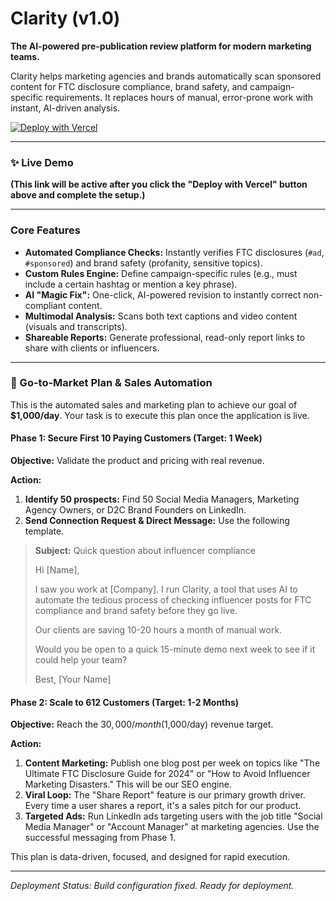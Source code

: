 
# Clarity (v1.0)

**The AI-powered pre-publication review platform for modern marketing teams.**

Clarity helps marketing agencies and brands automatically scan sponsored content for FTC disclosure compliance, brand safety, and campaign-specific requirements. It replaces hours of manual, error-prone work with instant, AI-driven analysis.

[![Deploy with Vercel](https://vercel.com/button)](https://vercel.com/new/clone?repository-url=https%3A%2F%2Fgithub.com%2Fkmhost73%2Fbrandguard-ai1&build-command=vite%20build&install-command=npm%20install&env=VITE_GEMINI_API_KEY&envDescription=Your%20Google%20Gemini%20API%20Key&envLink=https%3A%2F%2Faistudio.google.com%2F&project-name=clarity-ai&repository-name=clarity-ai&framework=vite)

---

### ✨ Live Demo

**(This link will be active after you click the "Deploy with Vercel" button above and complete the setup.)**

---

### Core Features

*   **Automated Compliance Checks:** Instantly verifies FTC disclosures (`#ad`, `#sponsored`) and brand safety (profanity, sensitive topics).
*   **Custom Rules Engine:** Define campaign-specific rules (e.g., must include a certain hashtag or mention a key phrase).
*   **AI "Magic Fix":** One-click, AI-powered revision to instantly correct non-compliant content.
*   **Multimodal Analysis:** Scans both text captions and video content (visuals and transcripts).
*   **Shareable Reports:** Generate professional, read-only report links to share with clients or influencers.

---

### 🚀 Go-to-Market Plan & Sales Automation

This is the automated sales and marketing plan to achieve our goal of **$1,000/day**. Your task is to execute this plan once the application is live.

#### **Phase 1: Secure First 10 Paying Customers (Target: 1 Week)**

**Objective:** Validate the product and pricing with real revenue.

**Action:**
1.  **Identify 50 prospects:** Find 50 Social Media Managers, Marketing Agency Owners, or D2C Brand Founders on LinkedIn.
2.  **Send Connection Request & Direct Message:** Use the following template.

> **Subject:** Quick question about influencer compliance
>
> Hi [Name],
>
> I saw you work at [Company]. I run Clarity, a tool that uses AI to automate the tedious process of checking influencer posts for FTC compliance and brand safety before they go live.
>
> Our clients are saving 10-20 hours a month of manual work.
>
> Would you be open to a quick 15-minute demo next week to see if it could help your team?
>
> Best,
> [Your Name]

#### **Phase 2: Scale to 612 Customers (Target: 1-2 Months)**

**Objective:** Reach the $30,000/month ($1,000/day) revenue target.

**Action:**
1.  **Content Marketing:** Publish one blog post per week on topics like "The Ultimate FTC Disclosure Guide for 2024" or "How to Avoid Influencer Marketing Disasters." This will be our SEO engine.
2.  **Viral Loop:** The "Share Report" feature is our primary growth driver. Every time a user shares a report, it's a sales pitch for our product.
3.  **Targeted Ads:** Run LinkedIn ads targeting users with the job title "Social Media Manager" or "Account Manager" at marketing agencies. Use the successful messaging from Phase 1.

This plan is data-driven, focused, and designed for rapid execution.

---
*Deployment Status: Build configuration fixed. Ready for deployment.*
